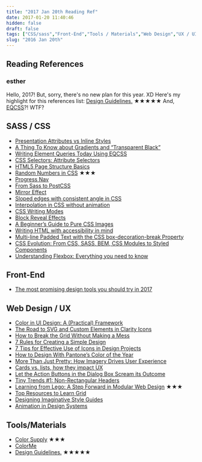 ```yaml
---
title: "2017 Jan 20th Reading Ref"
date: 2017-01-20 11:40:46
hidden: false
draft: false
tags: ["CSS/sass","Front-End","Tools / Materials","Web Design","UX / UI"]
slug: "2016 Jan 20th"
---
```

## Reading References
### esther
Hello, 2017!
But, sorry, there's no new plan for this year. XD
Here's my highlight for this references list: [Design Guidelines.](http://designguidelines.co) ★★★★★
And, [EQCSS](https://github.com/eqcss/eqcss)?! WTF?

<!--more-->

## SASS / CSS
- [Presentation Attributes vs Inline Styles](https://css-tricks.com/presentation-attributes-vs-inline-styles/)
- [A Thing To Know about Gradients and “Transparent Black”](https://css-tricks.com/thing-know-gradients-transparent-black/)
- [Writing Element Queries Today Using EQCSS](https://www.sitepoint.com/eqcss-a-javascript-plugin-to-write-element-queries/)
- [CSS Selectors: Attribute Selectors](https://www.sitepoint.com/css-selectors-attribute-selectors/)
- [HTML5 Page Structure Basics](https://www.sitepoint.com/defining-the-sample-sites-page-structure/)
- [Random Numbers in CSS](https://css-tricks.com/random-numbers-css/) ★★★
- [Progress Nav](http://lab.hakim.se/progress-nav/)
- [From Sass to PostCSS](https://tylergaw.com/articles/sass-to-postcss)
- [Mirror Effect](https://tympanus.net/codrops/2017/01/04/mirror-effect/)
- [Sloped edges with consistent angle in CSS](https://kilianvalkhof.com/2017/design/sloped-edges-with-consistent-angle-in-css/)
- [Interpolation in CSS without animation](https://madebymike.com.au//writing/interpolation-without-animation/)
- [CSS Writing Modes](https://24ways.org/2016/css-writing-modes/)
- [Block Reveal Effects](https://tympanus.net/codrops/2016/12/21/block-reveal-effects/)
- [A Beginner’s Guide to Pure CSS Images](https://medium.com/dailycssimages/a-beginners-guide-to-pure-css-images-ef9a5d069dd2#.pzq208hxc)
- [Writing HTML with accessibility in mind](https://medium.com/@matuzo/writing-html-with-accessibility-in-mind-a62026493412#.fatc6iwx5)
- [Multi-line Padded Text with the CSS box-decoration-break Property](http://callmenick.com/post/multi-line-padded-text-css-box-decoration-break)
- [CSS Evolution: From CSS, SASS, BEM, CSS Modules to Styled Components](https://m.alphasights.com/css-evolution-from-css-sass-bem-css-modules-to-styled-components-d4c1da3a659b#.7z57pox8u)
- [Understanding Flexbox: Everything you need to know](https://medium.freecodecamp.com/understanding-flexbox-everything-you-need-to-know-b4013d4dc9af#.qtcrzlijy)

## Front-End
- [The most promising design tools you should try in 2017](https://blog.prototypr.io/the-most-promising-design-tools-you-should-try-in-2017-2e5d34b16261#.ngvqjsv57)

## Web Design / UX
- [Color in UI Design: A (Practical) Framework](https://medium.com/@erikdkennedy/color-in-ui-design-a-practical-framework-e18cacd97f9e#.7can49ka9)
- [The Road to SVG and Custom Elements in Clarity Icons](https://medium.com/claritydesignsystem/the-road-to-svg-and-custom-elements-in-clarity-icons-1d691c6cc91#.t4ooztrcm)
- [How to Break the Grid Without Making a Mess](https://designshack.net/articles/layouts/how-to-break-the-grid/)
- [7 Rules for Creating a Simple Design](https://designshack.net/articles/graphics/7-simple-design-rules/)
- [7 Tips for Effective Use of Icons in Design Projects](https://designshack.net/articles/graphics/effective-icon-design/)
- [How to Design With Pantone’s Color of the Year](https://designshack.net/articles/graphics/greenery-pantone-color/)
- [More Than Just Pretty: How Imagery Drives User Experience](https://www.smashingmagazine.com/2017/01/more-than-just-pretty-how-imagery-drives-user-experience/)
- [Cards vs. lists, how they impact UX](http://www.webdesignerdepot.com/2017/01/cards-vs-lists-how-they-impact-ux/)
- [Let the Action Buttons in the Dialog Box Scream its Outcome](https://hackernoon.com/let-the-action-buttons-in-the-dialog-box-scream-its-outcome-b319c5efc698#.bq6gollmj)
- [Tiny Trends #1: Non-Rectangular Headers](https://medium.com/ux-power-tools/tiny-trends-1-non-rectangular-headers-e8d2d4ee578f#.2p96rey7a)
- [Learning from Lego: A Step Forward in Modular Web Design](http://alistapart.com/article/learning-from-lego-a-step-forward-in-modular-web-design) ★★★
- [Top Resources to Learn Grid](https://github.com/ptcrt/learn-grid)
- [Designing Imaginative Style Guides](https://24ways.org/2016/designing-imaginative-style-guides/)
- [Animation in Design Systems](https://24ways.org/2016/animation-in-design-systems/)

## Tools/Materials
- [Color Supply](http://colorsupplyyy.com/app/) ★★★
- [ColorMe](https://colorme.io/)
- [Design Guidelines.](http://designguidelines.co) ★★★★★
